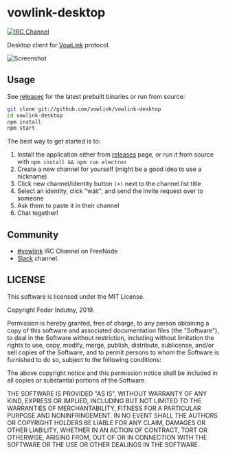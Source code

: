 # vowlink-desktop
[![IRC Channel](https://img.shields.io/badge/IRC-%23vowlink-1e72ff.svg?style=flat)][comm-irc]

Desktop client for [VowLink][] protocol.

![Screenshot](https://raw.githubusercontent.com/vowlink/vowlink-desktop/master/Artwork/desktop-screenshot.png)

## Usage

See [releases][] for the latest prebuilt binaries or run from source:
```sh
git clone git://github.com/vowlink/vowlink-desktop
cd vowlink-desktop
npm install
npm start
```

The best way to get started is to:
1. Install the application either from [releases][] page, or run it from source
with `npm install && npm run electron`
2. Create a new channel for yourself (might be a good idea to use a nickname)
4. Click new channel/identity button `(+)` next to the channel list title
5. Select an identity, click "wait", and send the invite request over to someone
6. Ask them to paste it in their channel
7. Chat together!

## Community

* [#vowlink][comm-irc] IRC Channel on FreeNode
* [Slack][] channel.

## LICENSE

This software is licensed under the MIT License.

Copyright Fedor Indutny, 2019.

Permission is hereby granted, free of charge, to any person obtaining a
copy of this software and associated documentation files (the
"Software"), to deal in the Software without restriction, including
without limitation the rights to use, copy, modify, merge, publish,
distribute, sublicense, and/or sell copies of the Software, and to permit
persons to whom the Software is furnished to do so, subject to the
following conditions:

The above copyright notice and this permission notice shall be included
in all copies or substantial portions of the Software.

THE SOFTWARE IS PROVIDED "AS IS", WITHOUT WARRANTY OF ANY KIND, EXPRESS
OR IMPLIED, INCLUDING BUT NOT LIMITED TO THE WARRANTIES OF
MERCHANTABILITY, FITNESS FOR A PARTICULAR PURPOSE AND NONINFRINGEMENT. IN
NO EVENT SHALL THE AUTHORS OR COPYRIGHT HOLDERS BE LIABLE FOR ANY CLAIM,
DAMAGES OR OTHER LIABILITY, WHETHER IN AN ACTION OF CONTRACT, TORT OR
OTHERWISE, ARISING FROM, OUT OF OR IN CONNECTION WITH THE SOFTWARE OR THE
USE OR OTHER DEALINGS IN THE SOFTWARE.

[VowLink]: https://github.com/vowlink/vowlink
[releases]: https://github.com/vowlink/vowlink-electron/releases
[comm-irc]: https://www.irccloud.com/invite?channel=%23vowlink&hostname=irc.freenode.net&port=6697&ssl=1
[Slack]: https://join.slack.com/t/vowlink/shared_invite/enQtNzM1MjEzMjM1Njg2LTg2NGM2YjI0ODA0YWQ3ZDJhMGE5NTU2YTc0MTZhZGNjY2EzYjc2NmUzMTFmNTZlOGE0ZmZkMTQxMGNkMTdhYzQ
